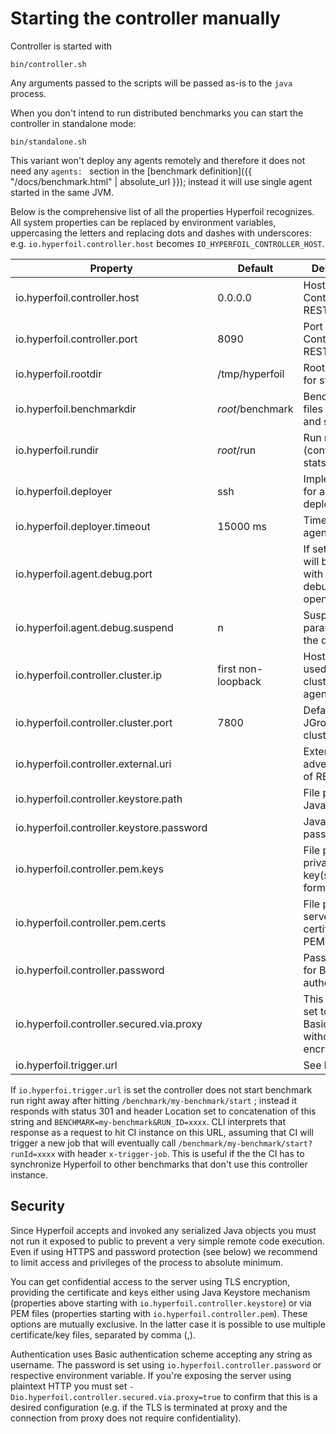 ---
---
# Starting the controller manually

Controller is started with
```
bin/controller.sh
```
Any arguments passed to the scripts will be passed as-is to the `java` process.

When you don't intend to run distributed benchmarks you can start the controller in standalone mode:
```
bin/standalone.sh
```
This variant won't deploy any agents remotely and therefore it does not need any `agents: ` section in the [benchmark definition]({{ "/docs/benchmark.html" | absolute_url }}); instead it will use single agent started in the same JVM.

Below is the comprehensive list of all the properties Hyperfoil recognizes. All system properties can be replaced by environment variables, uppercasing the letters and replacing dots and dashes with underscores: e.g. `io.hyperfoil.controller.host` becomes `IO_HYPERFOIL_CONTROLLER_HOST`.

| Property                                  | Default            | Description                           |
| ------------------------------------------|--------------------|---------------------------------------|
| io.hyperfoil.controller.host              | 0.0.0.0            | Host for Controller REST server       |
| io.hyperfoil.controller.port              |              8090  | Port for Controller REST server       |
| io.hyperfoil.rootdir                      | /tmp/hyperfoil     | Root directory for stored files       |
| io.hyperfoil.benchmarkdir                 | *root*/benchmark   | Benchmark files (YAML and serialized) |
| io.hyperfoil.rundir                       | *root*/run         | Run result files (configs, stats...)  |
| io.hyperfoil.deployer                     | ssh                | Implementation for agents deployment  |
| io.hyperfoil.deployer.timeout             | 15000 ms           | Timeout for agents to start           |
| io.hyperfoil.agent.debug.port             |                    | If set, agent will be started with JVM debug port open |
| io.hyperfoil.agent.debug.suspend          | n                  | Suspend parameter for the debug port  |
| io.hyperfoil.controller.cluster.ip        | first non-loopback | Hostname/IP used for clustering with agents |
| io.hyperfoil.controller.cluster.port      |               7800 | Default JGroups clustering port       |
| io.hyperfoil.controller.external.uri      |                    | Externally advertised URI of REST server |
| io.hyperfoil.controller.keystore.path     |                    | File path to Java Keystore |
| io.hyperfoil.controller.keystore.password |                    | Java Keystore password |
| io.hyperfoil.controller.pem.keys          |                    | File path(s) to private TLS key(s) in PEM format |
| io.hyperfoil.controller.pem.certs         |                    | File path(s) to server TLS certificate(s) in PEM format |
| io.hyperfoil.controller.password          |                    | Password used for Basic authentication |
| io.hyperfoil.controller.secured.via.proxy |                    | This must be set to `true` for Basic auth without TLS encryption |
| io.hyperfoil.trigger.url             |                    | See below                             |

If `io.hyperfoi.trigger.url` is set the controller does not start benchmark run right away after hitting `/benchmark/my-benchmark/start` ; instead it responds with status 301 and header Location set to concatenation of this string and `BENCHMARK=my-benchmark&RUN_ID=xxxx`. CLI interprets that response as a request to hit CI instance on this URL, assuming that CI will trigger a new job that will eventually call `/benchmark/my-benchmark/start?runId=xxxx` with header `x-trigger-job`. This is useful if the the CI has to synchronize Hyperfoil to other benchmarks that don't use this controller instance.

## Security

Since Hyperfoil accepts and invoked any serialized Java objects you must not run it exposed to public to prevent a very simple remote code execution. Even if using HTTPS and password protection (see below) we recommend to limit access and privileges of the process to absolute minimum.

You can get confidential access to the server using TLS encryption, providing the certificate and keys either using Java Keystore mechanism (properties above starting with `io.hyperfoil.controller.keystore`) or via PEM files (properties starting with `io.hyperfoil.controller.pem`). These options are mutually exclusive. In the latter case it is possible to use multiple certificate/key files, separated by comma (,).

Authentication uses Basic authentication scheme accepting any string as username. The password is set using `io.hyperfoil.controller.password` or respective environment variable. If you're exposing the server using plaintext HTTP you must set `-Dio.hyperfoil.controller.secured.via.proxy=true` to confirm that this is a desired configuration (e.g. if the TLS is terminated at proxy and the connection from proxy does not require confidentiality).